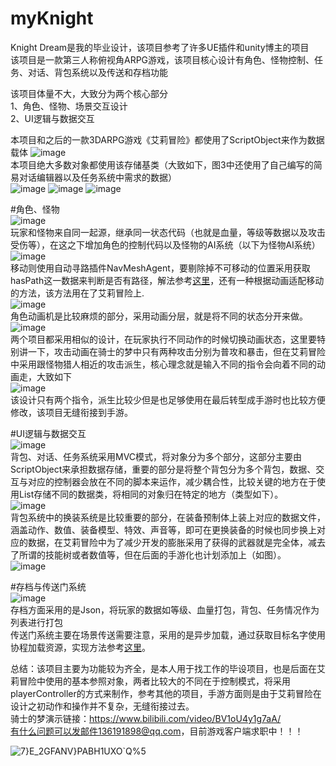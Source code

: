 # myKnight
 Knight Dream是我的毕业设计，该项目参考了许多UE插件和unity博主的项目  
 该项目是一款第三人称俯视角ARPG游戏，该项目核心设计有角色、怪物控制、任务、对话、背包系统以及传送和存档功能  
 
 该项目体量不大，大致分为两个核心部分  
 1、角色、怪物、场景交互设计  
 2、UI逻辑与数据交互
 
本项目和之后的一款3DARPG游戏《艾莉冒险》都使用了ScriptObject来作为数据载体
![image](https://github.com/ArashiHF/myKnight/assets/56665189/cf6d0118-aaa7-4395-b4b0-df0207a4f292)  
本项目绝大多数对象都使用该存储基类（大致如下，图3中还使用了自己编写的简易对话编辑器以及任务系统中需求的数据）  
![image](https://github.com/ArashiHF/myKnight/assets/56665189/e12996cc-c453-4253-ae48-91218521aec9)
![image](https://github.com/ArashiHF/myKnight/assets/56665189/596e7a0a-afaa-419f-9e48-6957f8087f82)
![image](https://github.com/ArashiHF/myKnight/assets/56665189/f1d4be1e-d830-43f4-8015-a0a99d989ec2)

#角色、怪物  
![image](https://github.com/ArashiHF/myKnight/assets/56665189/7925403b-be3e-43c0-8907-7f57bc13acfb)  
玩家和怪物来自同一起源，继承同一状态代码（也就是血量，等级等数据以及攻击受伤等），在这之下增加角色的控制代码以及怪物的AI系统（以下为怪物AI系统）  
![image](https://github.com/ArashiHF/myKnight/assets/56665189/57ff4172-dbf1-4024-9c6b-33dee6499621)  
移动则使用自动寻路插件NavMeshAgent，要剔除掉不可移动的位置采用获取hasPath这一数据来判断是否有路径，解法参考[这里](https://blog.csdn.net/qq_52855744/article/details/118724620)，还有一种根据动画适配移动的方法，该方法用在了艾莉冒险上.  
![image](https://github.com/ArashiHF/myKnight/assets/56665189/7e2be4c2-1bc2-4eb1-aad4-8b97eaa6baa5)  
角色动画机是比较麻烦的部分，采用动画分层，就是将不同的状态分开来做。  
![image](https://github.com/ArashiHF/myKnight/assets/56665189/829b732d-93e3-4df6-a9a9-2f37eeb1beea)  
两个项目都采用相似的设计，在玩家执行不同动作的时候切换动画状态，这里要特别讲一下，攻击动画在骑士的梦中只有两种攻击分别为普攻和暴击，但在艾莉冒险中采用跟怪物猎人相近的攻击派生，核心理念就是输入不同的指令会向着不同的动画走，大致如下  
![image](https://github.com/ArashiHF/myKnight/assets/56665189/3dbe5c78-ad8a-46c0-97c9-17e39d51c480)  
该设计只有两个指令，派生比较少但是也足够使用在最后转型成手游时也比较方便修改，该项目无缝衔接到手游。  

#UI逻辑与数据交互  
![image](https://github.com/ArashiHF/myKnight/assets/56665189/4185c406-dc71-4dfe-b5f1-27a36f0b0959)  
背包、对话、任务系统采用MVC模式，将对象分为多个部分，这部分主要由ScriptObject来承担数据存储，重要的部分是将整个背包分为多个背包，数据、交互与对应的控制器会放在不同的脚本来运作，减少耦合性，比较关键的地方在于使用List存储不同的数据类，将相同的对象归在特定的地方（类型如下）。  
![image](https://github.com/ArashiHF/myKnight/assets/56665189/4d0a0851-e53c-4e78-91eb-e9589517463c)  
背包系统中的换装系统是比较重要的部分，在装备预制体上装上对应的数据文件，涵盖动作、数值、装备模型、特效、声音等，即可在更换装备的时候也同步换上对应的数据，在艾莉冒险中为了减少开发的膨胀采用了获得的武器就是完全体，减去了所谓的技能树或者数值等，但在后面的手游化也计划添加上（如图）。  
![image](https://github.com/ArashiHF/myKnight/assets/56665189/6d8da669-2eca-44d2-87da-8e345623bc5d)

#存档与传送门系统  
![image](https://github.com/ArashiHF/myKnight/assets/56665189/d8b698cf-63cb-4926-9c5b-54da03bb1225)  
存档方面采用的是Json，将玩家的数据如等级、血量打包，背包、任务情况作为列表进行打包  
传送门系统主要在场景传送需要注意，采用的是异步加载，通过获取目标名字使用协程加载资源，实现方法参考[这里](https://blog.csdn.net/xinzhilinger/article/details/110836837)。  

总结：该项目主要为功能较为齐全，是本人用于找工作的毕设项目，也是后面在艾莉冒险中使用的基本参照对象，两者比较大的不同在于控制模式，将采用playerController的方式来制作，参考其他的项目，手游方面则是由于艾莉冒险在设计之初动作和操作并不复杂，无缝衔接过去。  
骑士的梦演示链接：https://www.bilibili.com/video/BV1oU4y1g7aA/  
有什么问题可以发邮件136191898@qq.com，目前游戏客户端求职中！！！

![7}E_2GFANV}PABH1UXO`Q%5](https://github.com/ArashiHF/myKnight/assets/56665189/41833ef6-0d63-4e48-87f4-27abe62cbadb)








